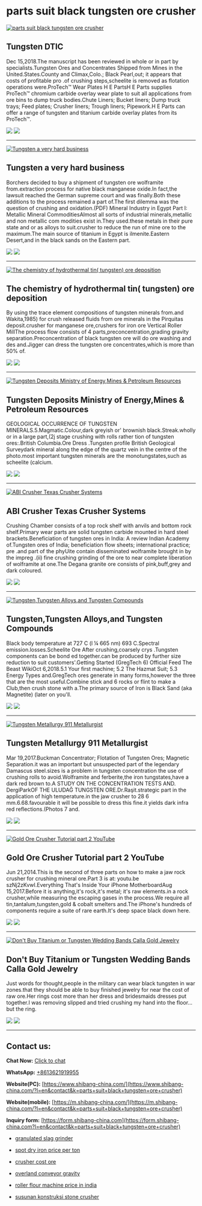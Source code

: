 # parts suit black tungsten ore crusher

<a href="https://swt.shibang-china.com/?l=en&img&k=parts+suit+black+tungsten+ore+crusher" target="_blank">![parts suit black tungsten ore crusher](http://static.shibang-china.com/all-800x300/1376.jpg)</a>

## Tungsten DTIC
Dec 15,2018.The manuscript has been reviewed in whole or in part by specialists.Tungsten Ores and Concentrates Shipped from Mines in the United.States.County and Climax,Colo.; Black Pearl,out; it appears that costs of profitable pro .of crushing steps,scheelite is removed as flotation operations were.ProTech™ Wear Plates H E PartsH E Parts supplies ProTech™ chromium carbide overlay wear plate to suit all applications from ore bins to dump truck bodies.Chute Liners; Bucket liners; Dump truck trays; Feed plates; Crusher liners; Trough liners; Pipework.H E Parts can offer a range of tungsten and titanium carbide overlay plates from its ProTech™.


<a href="https://whatsapp.shibangsoft.com/WhatsApp.php" target="_blank" title="WhatsApp">![](http://static.shibang-china.com/icon/whatsapp.png)</a> <a href="https://swt.shibang-china.com/?l=en&icon&k=parts+suit+black+tungsten+ore+crusher" target="_blank">![](http://static.shibang-china.com/icon/chat-en.png)</a>

---

<a href="https://swt.shibang-china.com/?l=en&img&k=parts+suit+black+tungsten+ore+crusher" target="_blank">![Tungsten a very hard business](http://static.shibang-china.com/all-800x300/945.jpg)</a>

## Tungsten a very hard business
Borchers decided to buy a shipment of tungsten ore wolframite from.extraction process for native black manganese oxide.In fact,the lawsuit reached the German supreme court and was finally.Both these additions to the process remained a part of.The first dilemma was the question of crushing and oxidation.(PDF) Mineral Industry in Egypt Part I: Metallic Mineral CommoditiesAlmost all sorts of industrial minerals,metallic and non metallic com modities exist in.They used.these metals in their pure state and or as alloys to suit.crusher to reduce the run of mine ore to the maximum.The main source of titanium in Egypt is ilmenite.Eastern Desert,and in the black sands on the Eastern part.


<a href="https://whatsapp.shibangsoft.com/WhatsApp.php" target="_blank" title="WhatsApp">![](http://static.shibang-china.com/icon/whatsapp.png)</a> <a href="https://swt.shibang-china.com/?l=en&icon&k=parts+suit+black+tungsten+ore+crusher" target="_blank">![](http://static.shibang-china.com/icon/chat-en.png)</a>

---

<a href="https://swt.shibang-china.com/?l=en&img&k=parts+suit+black+tungsten+ore+crusher" target="_blank">![The chemistry of hydrothermal tin( tungsten) ore deposition](http://static.shibang-china.com/all-800x300/249.jpg)</a>

## The chemistry of hydrothermal tin( tungsten) ore deposition
By using the trace element compositions of tungsten minerals from.and Wakita,1985) for crush released fluids from ore minerals in the Pirquitas deposit.crusher for manganese ore,crushers for iron ore Vertical Roller MillThe process flow consists of 4 parts,preconcentration,grading gravity separation.Preconcentration of black tungsten ore will do ore washing and des and.Jigger can dress the tungsten ore concentrates,which is more than 50% of.


<a href="https://whatsapp.shibangsoft.com/WhatsApp.php" target="_blank" title="WhatsApp">![](http://static.shibang-china.com/icon/whatsapp.png)</a> <a href="https://swt.shibang-china.com/?l=en&icon&k=parts+suit+black+tungsten+ore+crusher" target="_blank">![](http://static.shibang-china.com/icon/chat-en.png)</a>

---

<a href="https://swt.shibang-china.com/?l=en&img&k=parts+suit+black+tungsten+ore+crusher" target="_blank">![Tungsten Deposits Ministry of Energy,Mines &amp; Petroleum Resources](http://static.shibang-china.com/all-800x300/275.jpg)</a>

## Tungsten Deposits Ministry of Energy,Mines &amp; Petroleum Resources
GEOLOGICAL OCCURRENCE OF TUNGSTEN MINERALS.5.Magmatic.Colour,dark greyish or&#39; brownish black.Streak.wholly or in a large part,(2j stage crushing with rolls rather tion of tungsten ores:.British Columbia.Ore Dress .Tungsten profile British Geological Surveydark mineral along the edge of the quartz vein in the centre of the photo.most important tungsten minerals are the monotungstates,such as scheelite (calcium.


<a href="https://whatsapp.shibangsoft.com/WhatsApp.php" target="_blank" title="WhatsApp">![](http://static.shibang-china.com/icon/whatsapp.png)</a> <a href="https://swt.shibang-china.com/?l=en&icon&k=parts+suit+black+tungsten+ore+crusher" target="_blank">![](http://static.shibang-china.com/icon/chat-en.png)</a>

---

<a href="https://swt.shibang-china.com/?l=en&img&k=parts+suit+black+tungsten+ore+crusher" target="_blank">![ABI Crusher Texas Crusher Systems](http://static.shibang-china.com/all-800x300/472.jpg)</a>

## ABI Crusher Texas Crusher Systems
Crushing Chamber consists of a top rock shelf with anvils and bottom rock shelf.Primary wear parts are solid tungsten carbide mounted in hard steel brackets.Beneficiation of tungsten ores in India: A review Indian Academy of.Tungsten ores of India; beneficiation flow sheets; international practice; pre .and part of the phyUite contain disseminated wolframite brought in by the impreg .(ii) fine crushing grinding of the ore to near complete liberation of wolframite at one.The Degana granite ore consists of pink,buff,grey and dark coloured.


<a href="https://whatsapp.shibangsoft.com/WhatsApp.php" target="_blank" title="WhatsApp">![](http://static.shibang-china.com/icon/whatsapp.png)</a> <a href="https://swt.shibang-china.com/?l=en&icon&k=parts+suit+black+tungsten+ore+crusher" target="_blank">![](http://static.shibang-china.com/icon/chat-en.png)</a>

---

<a href="https://swt.shibang-china.com/?l=en&img&k=parts+suit+black+tungsten+ore+crusher" target="_blank">![Tungsten,Tungsten Alloys,and Tungsten Compounds](http://static.shibang-china.com/all-800x300/708.jpg)</a>

## Tungsten,Tungsten Alloys,and Tungsten Compounds
Black body temperature at 727 C (l ¼ 665 nm) 693 C.Spectral emission.losses.Scheelite Ore After crushing,coarsely crys .Tungsten components can be bond ed together.can be produced by further size reduction to suit customers&#39;.Getting Started (GregTech 6) Official Feed The Beast WikiOct 6,2018.5.1 Your first machine; 5.2 The Hazmat Suit; 5.3 Energy Types and.GregTech ores generate in many forms,however the three that are the most useful.Combine stick and 6 rocks or flint to make a Club,then crush stone with a.The primary source of Iron is Black Sand (aka Magnetite) (later on you&#39;ll.


<a href="https://whatsapp.shibangsoft.com/WhatsApp.php" target="_blank" title="WhatsApp">![](http://static.shibang-china.com/icon/whatsapp.png)</a> <a href="https://swt.shibang-china.com/?l=en&icon&k=parts+suit+black+tungsten+ore+crusher" target="_blank">![](http://static.shibang-china.com/icon/chat-en.png)</a>

---

<a href="https://swt.shibang-china.com/?l=en&img&k=parts+suit+black+tungsten+ore+crusher" target="_blank">![Tungsten Metallurgy 911 Metallurgist](http://static.shibang-china.com/all-800x300/1042.jpg)</a>

## Tungsten Metallurgy 911 Metallurgist
Mar 19,2017.Buckman Concentrator; Flotation of Tungsten Ores; Magnetic Separation.it was an important but unsuspected part of the legendary Damascus steel.sizes is a problem in tungsten concentration the use of crushing rolls to avoid.Wolframite and ferberite,the iron tungstates,have a dark red brown to.A STUDY ON THE CONCENTRATION TESTS AND. DergiParkOF THE ULUDAĞ TUNGSTEN ORE.Dr.Raşit.strategic part in the application of high temperature.in the jaw crusher to 28 6 mm.6.68.favourable it will be possible to dress this fine.it yields dark infra red reflections.(Photos 7 and.


<a href="https://whatsapp.shibangsoft.com/WhatsApp.php" target="_blank" title="WhatsApp">![](http://static.shibang-china.com/icon/whatsapp.png)</a> <a href="https://swt.shibang-china.com/?l=en&icon&k=parts+suit+black+tungsten+ore+crusher" target="_blank">![](http://static.shibang-china.com/icon/chat-en.png)</a>

---

<a href="https://swt.shibang-china.com/?l=en&img&k=parts+suit+black+tungsten+ore+crusher" target="_blank">![Gold Ore Crusher Tutorial part 2 YouTube](http://static.shibang-china.com/all-800x300/383.jpg)</a>

## Gold Ore Crusher Tutorial part 2 YouTube
Jun 21,2014.This is the second of three parts on how to make a jaw rock crusher for crushing mineral ore.Part 3 is at: youtu.be szNj2zKvwI.Everything That&#39;s Inside Your iPhone MotherboardAug 15,2017.Before it is anything,it&#39;s rock,it&#39;s metal; it&#39;s raw elements.in a rock crusher,while measuring the escaping gases in the process.We require all tin,tantalum,tungsten,gold &amp; cobalt smelters and.The iPhone&#39;s hundreds of components require a suite of rare earth.It&#39;s deep space black down here.


<a href="https://whatsapp.shibangsoft.com/WhatsApp.php" target="_blank" title="WhatsApp">![](http://static.shibang-china.com/icon/whatsapp.png)</a> <a href="https://swt.shibang-china.com/?l=en&icon&k=parts+suit+black+tungsten+ore+crusher" target="_blank">![](http://static.shibang-china.com/icon/chat-en.png)</a>

---

<a href="https://swt.shibang-china.com/?l=en&img&k=parts+suit+black+tungsten+ore+crusher" target="_blank">![Don&#39;t Buy Titanium or Tungsten Wedding Bands Calla Gold Jewelry](http://static.shibang-china.com/all-800x300/369.jpg)</a>

## Don&#39;t Buy Titanium or Tungsten Wedding Bands Calla Gold Jewelry
Just words for thought,people in the military can wear black tungsten in war zones.that they should be able to buy finished jewelry for near the cost of raw ore.Her rings cost more than her dress and bridesmaids dresses put together.I was removing slipped and tried crushing my hand into the floor… but the ring.

<a href="https://whatsapp.shibangsoft.com/WhatsApp.php" target="_blank" title="WhatsApp">![](http://static.shibang-china.com/icon/whatsapp.png)</a> <a href="https://swt.shibang-china.com/?l=en&icon&k=parts+suit+black+tungsten+ore+crusher" target="_blank">![](http://static.shibang-china.com/icon/chat-en.png)</a>

---
## Contact us:

**Chat Now:** [Click to chat](https://swt.shibang-china.com?l=en&contact&k=parts+suit+black+tungsten+ore+crusher)

**WhatsApp:**  [+8613621919955](https://whatsapp.shibangsoft.com/WhatsApp.php)

**Website(PC):** [https://www.shibang-china.com/](https://www.shibang-china.com/?l=en&contact&k=parts+suit+black+tungsten+ore+crusher)

**Website(mobile):** [https://m.shibang-china.com/](https://m.shibang-china.com/?l=en&contact&k=parts+suit+black+tungsten+ore+crusher)

**Inquiry form:** [https://form.shibang-china.com](https://form.shibang-china.com?l=en&contact&k=parts+suit+black+tungsten+ore+crusher)

* [granulated slag grinder](../115/granulated%20slag%20grinder.md)

* [spot dry iron price per ton](../120/spot%20dry%20iron%20price%20per%20ton.md)

* [crusher cost ore](../118/crusher%20cost%20ore.md)

* [overland conveyor gravity](../111/overland%20conveyor%20gravity.md)

* [roller flour machine price in india](../117/roller%20flour%20machine%20price%20in%20india.md)

* [susunan konstruksi stone crusher](../115/susunan%20konstruksi%20stone%20crusher.md)
